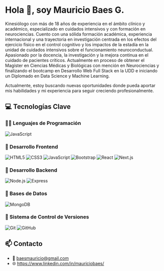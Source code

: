 # Hola 👋, soy Mauricio Baes G.

Kinesiólogo con más de 18 años de experiencia en el ámbito clínico y académico, especializado en cuidados intensivos y con formación en neurociencias. Cuento con una sólida formación académica, experiencia internacional y una trayectoria en investigación centrada en los efectos del ejercicio físico en el control cognitivo y los impactos de la estadía en la unidad de cuidados intensivos sobre el funcionamiento neuroconductual. Apasionado por la docencia, la investigación y la mejora continua en el cuidado de pacientes críticos. Actualmente en proceso de obtener el Magíster en Ciencias Médicas y Biológicas con mención en Neurociencias y finalizando el bootcamp en Desarrollo Web Full Stack en la UDD e iniciando un Diplomado en Data Science y Machine Learning.


Actualmente, estoy buscando nuevas oportunidades donde pueda aportar mis habilidades y mi experiencia para seguir creciendo profesionalmente.

## 💻 **Tecnologías Clave**

### 🧑‍💻 Lenguajes de Programación

![JavaScript](https://img.shields.io/badge/JavaScript-F7DF1E?style=for-the-badge&logo=javascript&logoColor=black)

### 🎨 Desarrollo Frontend

![HTML5](https://img.shields.io/badge/HTML5-E34F26?style=for-the-badge&logo=html5&logoColor=white) ![CSS3](https://img.shields.io/badge/CSS3-1572B6?style=for-the-badge&logo=css3&logoColor=white) ![JavaScript](https://img.shields.io/badge/JavaScript-F7DF1E?style=for-the-badge&logo=javascript&logoColor=black) ![Bootstrap](https://img.shields.io/badge/Bootstrap-563D7C?style=for-the-badge&logo=bootstrap&logoColor=white) ![React](https://img.shields.io/badge/React-61DAFB?style=for-the-badge&logo=react&logoColor=black)  ![Next.js](https://img.shields.io/badge/Next.js-000000?style=for-the-badge&logo=next.js&logoColor=white) 

### 🔨 Desarrollo Backend

![Node.js](https://img.shields.io/badge/Node.js-43853D?style=for-the-badge&logo=node.js&logoColor=white) ![Express](https://img.shields.io/badge/Express-000000?style=for-the-badge&logo=express&logoColor=white) 

### 🔧 Bases de Datos

![MongoDB](https://img.shields.io/badge/MongoDB-47A248?style=for-the-badge&logo=mongodb&logoColor=white) 



### 📝 Sistema de Control de Versiones

![Git](https://img.shields.io/badge/Git-F05032?style=for-the-badge&logo=git&logoColor=white) ![GitHub](https://img.shields.io/badge/GitHub-181717?style=for-the-badge&logo=github&logoColor=white) 
## 📫 **Contacto**

- 📧 [baesmauricio@gmail.com](baesmauricio@gmail.com)
- 🌐 https://www.linkedin.com/in/mauriciobaes/

